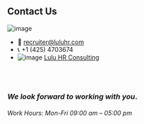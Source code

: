 ## Contact Us
![image](https://user-images.githubusercontent.com/5929388/221444306-dd72e8c0-9401-4905-9908-1bf55a935dc6.png)

* 📧 recruiter@luluhr.com
* 📞 +1 (425) 4703674
* <img class="inline w-5" style="margin:0" alt="image" src="https://user-images.githubusercontent.com/5929388/221443976-be2603ef-3403-4240-8425-629870cce5ba.png">   [Lulu HR Consulting](https://www.linkedin.com/company/lulu-hr-consulting)


<br/>
<br/>

### *We look forward to working with you*.

###### Work Hours: Mon-Fri 09:00 am – 05:00 pm

<br/>
<br/>
<br/>
<br/>
<br/>

 
